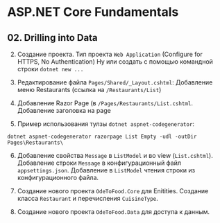 # ASP.NET Core Fundamentals

## 02. Drilling into Data

02. Создание проекта. Тип проекта `Web Application` (Configure for HTTPS, No Authentication)
Ну или создать с помощью командной строки `dotnet new ...`

03. Редактирование файла `Pages/Shared/_Layout.cshtml`:
Добавление меню Restaurants (ссылка на `/Restaurants/List`)

04. Добавление Razor Page (в `/Pages/Restaurants/List.cshtml`.
Добавление заголовка на page

05. Пример использования тулзы
`dotnet aspnet-codegenerator`:
```
dotnet aspnet-codegenerator razorpage List Empty -udl -outDir Pages\Restaurants\
```

06. Добавление свойства `Message` в `ListModel` и во view (`List.cshtml`).
Добавление строки `Message` в конфигурационный файл `appsettings.json`.
Добавление в `ListModel` чтения строки из конфигурационного файла.

07. Создание нового проекта `OdeToFood.Core` для Enitities.
Создание класса `Restaurant` и перечисления `CuisineType`.

08. Создание нового проекта `OdeToFood.Data` для доступа к данным.
